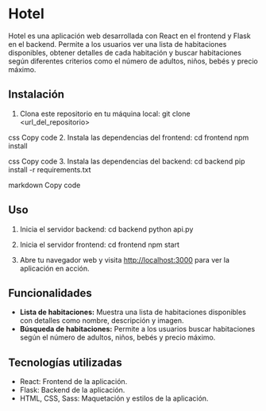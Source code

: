 # Hotel 

Hotel es una aplicación web desarrollada con React en el frontend y Flask en el backend. Permite a los usuarios ver una lista de habitaciones disponibles, obtener detalles de cada habitación y buscar habitaciones según diferentes criterios como el número de adultos, niños, bebés y precio máximo.

## Instalación

1. Clona este repositorio en tu máquina local:
git clone <url_del_repositorio>

css
Copy code
2. Instala las dependencias del frontend:
cd frontend
npm install

css
Copy code
3. Instala las dependencias del backend:
cd backend
pip install -r requirements.txt

markdown
Copy code

## Uso

1. Inicia el servidor backend:
cd backend
python api.py


2. Inicia el servidor frontend:
cd frontend
npm start

3. Abre tu navegador web y visita [http://localhost:3000](http://localhost:3000) para ver la aplicación en acción.

## Funcionalidades

- **Lista de habitaciones:** Muestra una lista de habitaciones disponibles con detalles como nombre, descripción y imagen.
- **Búsqueda de habitaciones:** Permite a los usuarios buscar habitaciones según el número de adultos, niños, bebés y precio máximo.

## Tecnologías utilizadas

- React: Frontend de la aplicación.
- Flask: Backend de la aplicación.
- HTML, CSS, Sass: Maquetación y estilos de la aplicación.

